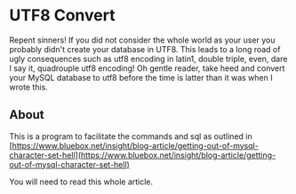 UTF8 Convert
============

Repent sinners!  If you did not consider the whole world as your user you probably didn't create your database in UTF8.  This leads to a long road of ugly consequences such as utf8 encoding in latin1, double triple, even, dare I say it, quadrouple utf8 encoding!  Oh gentle reader, take heed and convert your MySQL database to utf8 before the time is latter than it was when I wrote this.  


About
-----

This is a program to facilitate the commands and sql as outlined in [https://www.bluebox.net/insight/blog-article/getting-out-of-mysql-character-set-hell](https://www.bluebox.net/insight/blog-article/getting-out-of-mysql-character-set-hell)

You will need to read this whole article.  


